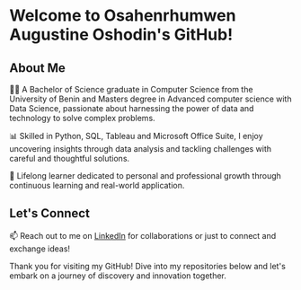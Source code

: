 # Welcome to Osahenrhumwen Augustine Oshodin's GitHub!

## About Me

👨‍💻 A Bachelor of Science graduate in Computer Science from the University of Benin and Masters degree in Advanced computer science with Data Science, passionate about harnessing the power of data and technology to solve complex problems.

📊 Skilled in Python, SQL, Tableau and Microsoft Office Suite, I enjoy uncovering insights through data analysis and tackling challenges with careful and thoughtful solutions.

🌱 Lifelong learner dedicated to personal and professional growth through continuous learning and real-world application.

## Let's Connect

📫 Reach out to me on [LinkedIn](https://www.linkedin.com/in/augustine-oshodin-64a233267) for collaborations or just to connect and exchange ideas!

Thank you for visiting my GitHub! Dive into my repositories below and let's embark on a journey of discovery and innovation together.
